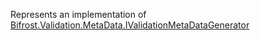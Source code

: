 Represents an implementation of [Bifrost.Validation.MetaData.IValidationMetaDataGenerator](Bifrost.Validation.MetaData.IValidationMetaDataGenerator)